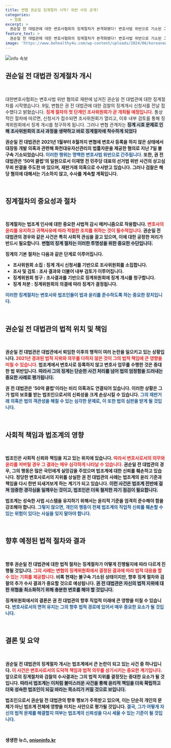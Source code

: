 ```yaml
---
title: 변협 권순일 징계절차 시작! 위반 사유 공개!
categories:
  - 법률
excerpt: >
  권순일 전 대법관에 대한 변호사협회의 징계절차가 본격화됐다! 변호사법 위반으로 기소된 그는 50억 클럽과 재판거래 의혹에도 연루되어 있다. 그의 운명은 과연?
feature_text: >
  권순일 전 대법관에 대한 변호사협회의 징계절차가 본격화됐다! 변호사법 위반으로 기소된 그는 50억 클럽과 재판거래 의혹에도 연루되어 있다. 그의 운명은 과연?
image: 'https://www.behealthy4u.com/wp-content/uploads/2024/06/koreanews.jpg'
---
```


<p><img src="https://www.behealthy4u.com/wp-content/uploads/2024/06/koreanews.jpg" alt="info 속보" /></p>

<h2 data-ke-size="size26">권순일 전 대법관 징계절차 개시</h2>

<p data-ke-size="size16">&nbsp;</p>

<p>대한변호사협회는 변호사법 위반 혐의로 재판에 넘겨진 권순일 전 대법관에 대한 징계절차를 시작했습니다. 9일, 변협은 권 전 대법관에 대한 검찰의 징계개시 신청서를 전날 접수했다고 밝혔습니다. <b><span style="color: #ee2323;">징계 절차의 첫 단계인 조사위원회가 곧 개최될 예정입니다.</span></b> 통상적인 절차에 따르면, 신청서가 접수되면 조사위원회가 열리고, 이후 내부 검토를 통해 징계위원회에서 징계 개시를 청구하게 됩니다. 그러나 변협 관계자는 <b><span style="background-color: #21538527;">징계 시효 문제로 인해 조사위원회의 조사 과정을 생략하고 바로 징계절차에 착수하게 되었다</span></b고 설명했습니다.</p>

<p>권순일 전 대법관은 2021년 1월부터 8월까지 변협에 변호사 등록을 하지 않은 상태에서 대장동 개발 의혹과 관련해 화천대유자산관리의 법률자문을 제공한 혐의로 지난 7일 불구속 기소되었습니다. <b><span style="color: #1a5490;">이러한 행위는 명백한 변호사법 위반으로 간주됩니다.</span></b> 또한, 권 전 대법관은 '50억 클럽'의 일원으로서 이재명 전 민주당 대표의 선거법 위반 사건의 상고심 무죄 판결을 주도한 바 있으며, 재판거래 의혹으로 수사받고 있습니다. 그러나 검찰은 해당 혐의에 대해서는 기소하지 않고, 수사를 계속할 계획입니다.</p>

<p data-ke-size="size16">&nbsp;</p>

<h2 data-ke-size="size26">징계절차의 중요성과 절차</h2>

<p data-ke-size="size16">&nbsp;</p>

<p>징계절차는 법조계 인사에 대한 중요한 사법적 감시 메커니즘으로 작용합니다. <b><span style="color: #ee2323;">변호사의 윤리를 유지하고 귀책사유에 따라 적절한 조치를 취하는 것이 필수적입니다.</span></b> 권순일 전 대법관의 경우와 같은 사건은 특히 사회적 관심을 끌고 있으며, 이에 대한 공정한 처리가 반드시 필요합니다. <b><span style="background-color: #21538527;">변협의 징계 절차는 이러한 투명성을 위한 중요한 수단입니다.</span></b> </p>

<p>징계의 기본 절차는 다음과 같은 단계로 이루어집니다. </p>

<ul>
    <li>조사위원회 소집 : 징계 개시 신청서를 기반으로 조사위원회를 소집합니다.</li>
    <li>조사 및 검토 : 조사 결과와 더불어 내부 검토가 이루어집니다.</li>
    <li>징계위원회 청구 : 조사결과를 기반으로 징계위원회에 징계 개시를 청구합니다.</li>
    <li>징계 처분 : 징계위원회의 의결에 따라 징계가 결정됩니다.</li>
</ul>

<p><b><span style="color: #1a5490;">이러한 징계절차는 변호사와 법조인들이 법과 윤리를 준수하도록 하는 중요한 장치입니다.</span></b></p>

<p data-ke-size="size16">&nbsp;</p>

<h2 data-ke-size="size26">권순일 전 대법관의 법적 위치 및 책임</h2>

<p data-ke-size="size16">&nbsp;</p>

<p>권순일 전 대법관은 대법관에서 퇴임한 이후의 행적이 여러 논란을 일으키고 있는 상황입니다. <b><span style="color: #ee2323;">2021년 경과된 법적 지위와 의무를 다하지 않은 것이 그의 법적 책임에 큰 영향을 미칠 수 있습니다.</span></b> 법조계에서 변호사로 등록하지 않고 변호사 업무를 수행한 것은 중대한 법 위반입니다. <b><span style="background-color: #21538527;">따라서 그의 징계는 단순한 사건 처리를 넘어 법의 엄정함을 드러내는 중요한 사례로 평가됩니다.</span></b></p>

<p>권 전 대법관은 '50억 클럽'이라는 비리 의혹과도 연결되어 있습니다. 이러한 상황은 그가 법의 보호를 받는 법조인으로서의 신뢰성을 크게 손상시킬 수 있습니다. <b><span style="color: #1a5490;">그의 재판거래 의혹은 법의 객관성을 해칠 수 있는 심각한 문제로, 이 또한 법의 심판을 받게 될 것입니다.</span></b></p>

<p data-ke-size="size16">&nbsp;</p>

<h2 data-ke-size="size26">사회적 책임과 법조계의 영향</h2>

<p data-ke-size="size16">&nbsp;</p>

<p>법조인은 사회적 신뢰와 책임을 지고 있는 위치에 있습니다. <b><span style="color: #ee2323;">따라서 변호사로서의 의무와 윤리를 저버릴 경우 그 결과는 매우 심각하게 나타날 수 있습니다.</span></b> 권순일 전 대법관의 경우, 그의 행동은 많은 국민에게 실망감을 주었으며 법조계에 대한 신뢰를 훼손하고 있습니다. 정당한 변호사로서의 지위를 상실한 권 전 대법관의 사례는 법조계의 윤리 기준과 책임을 다시 한번 되새겨보게 하는 계기가 되고 있습니다. <b><span style="background-color: #21538527;">이런 사건은 법조계 전반에 걸쳐 엄중한 경각심을 일깨우는 것이고, 법조인은 더욱 철저한 자기 점검이 필요합니다.</span></b> </p>

<p>법조계는 성숙한 사법 시스템을 유지하기 위해서는 윤리적 기준을 엄격히 준수해야 함을 강조해야 합니다. <b><span style="color: #1a5490;">그렇지 않으면, 개인의 행동이 전체 법조계의 직업적 신뢰를 훼손할 수 있는 위험이 있다는 사실을 잊지 말아야 합니다.</span></b></p>

<p data-ke-size="size16">&nbsp;</p> 

<h2 data-ke-size="size26">향후 예정된 법적 절차와 결과</h2>

<p data-ke-size="size16">&nbsp;</p>

<p>향후 권순일 전 대법관에 대한 법적 절차는 징계절차가 어떻게 진행될지에 따라 다르게 진행될 것입니다. <b><span style="color: #ee2323;">그의 사례는 변협의 징계위원회에서 결정된 결과에 따라 법적 대응을 할 수 있는 기회를 제공합니다.</span></b> 비록 현재는 불구속 기소된 상태이지만, 향후 징계 절차와 검찰의 추가 수사 결과가 중요할 것으로 예상됩니다. <b><span style="background-color: #21538527;">권 전 대법관은 자신의 법적 지위에 대한 위협을 최소화하기 위해 충분한 변호를 해야 할 것입니다.</span></b></p>

<p>징계위원회에서의 결론은 권 전 대법관의 향후 직업적 미래에 큰 영향을 미칠 수 있습니다. <b><span style="color: #1a5490;">변호사로서의 면허 유지는 그의 향후 법적 경로에 있어서 매우 중요한 요소가 될 것입니다.</span></b></p>

<p data-ke-size="size16">&nbsp;</p>

<h2 data-ke-size="size26">결론 및 요약</h2>

<p data-ke-size="size16">&nbsp;</p>

<p>권순일 전 대법관의 징계절차 개시는 법조계에서 큰 논란이 되고 있는 사건 중 하나입니다. <b><span style="color: #ee2323;">이 사건은 변호사로서의 도덕적 책임과 법적 의무를 상기시키는 중요한 계기입니다.</span></b> 앞으로의 징계절차와 검찰의 수사결과는 그의 법적 지위를 결정짓는 중대한 요소가 될 것입니다. <b><span style="background-color: #21538527;">따라서 법조계는 이처럼 불미스러운 사건을 통해 윤리적 책임을 더욱 확립하고 더욱 성숙한 법조인이 되길 바라는 목소리가 커질 것으로 보입니다.</span></b></p>

<p>법조인으로서 권순일 전 대법관의 향후 행보가 주목받고 있으며, 이는 단순히 개인의 문제가 아닌 법조계 전체에 영향을 미치는 사안으로 평가될 것입니다. <b><span style="color: #1a5490;">결국, 그가 어떻게 자신의 법적 문제를 해결할지 여부는 법조계의 신뢰성을 다시 세울 수 있는 기준이 될 것입니다.</span></b> </p>

<p data-ke-size="size16">&nbsp;</p>
생생한 뉴스, <a href="https://onioninfo.kr" rel="dofollow">onioninfo.kr</a>


